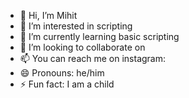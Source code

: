 - 👋 Hi, I’m Mihit
- 👀 I’m interested in scripting 
- 🌱 I’m currently learning basic scripting
- 💞️ I’m looking to collaborate on 
- 📫 You can reach me on instagram: 
- 😄 Pronouns: he/him
- ⚡ Fun fact: I am a child

<!---
mihit1910/mihit1910 is a ✨ special ✨ repository because its `README.md` (this file) appears on your GitHub profile.
You can click the Preview link to take a look at your changes.
--->
